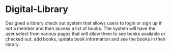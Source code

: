 # Digital-Library
Designed a library check out system that allows users to login or sign up if not a member and then access a list of books. The system will have the user select from various pages that will allow them to see books available or checked out, add books, update book information and see the books in their library. 
